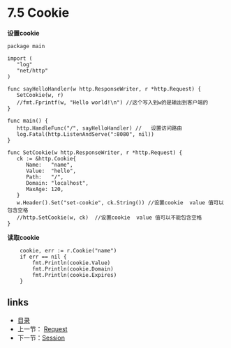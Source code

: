 # 7.5 Cookie

**设置cookie**

```
package main

import (
   "log"
   "net/http"
)

func sayHelloHandler(w http.ResponseWriter, r *http.Request) {
   SetCookie(w, r)
   //fmt.Fprintf(w, "Hello world!\n") //这个写入到w的是输出到客户端的
}

func main() {
   http.HandleFunc("/", sayHelloHandler) //   设置访问路由
   log.Fatal(http.ListenAndServe(":8080", nil))
}

func SetCookie(w http.ResponseWriter, r *http.Request) {
   ck := &http.Cookie{
      Name:   "name",
      Value:  "hello",
      Path:   "/",
      Domain: "localhost",
      MaxAge: 120,
   }
   w.Header().Set("set-cookie", ck.String()) //设置cookie  value 值可以包含空格
   //http.SetCookie(w, ck)  //设置cookie  value 值可以不能包含空格
}
```

**读取cookie**

```
	cookie, err := r.Cookie("name")
	if err == nil {
		fmt.Println(cookie.Value)
		fmt.Println(cookie.Domain)
		fmt.Println(cookie.Expires)
	}
```

## links

- [目录](/zh/preface.md)
- 上一节： [Request](/zh/7.4.md)
- 下一节：[Session](/zh/7.6.md)

